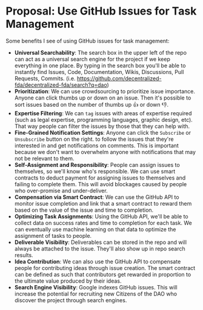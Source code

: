 # Proposal: Use GitHub Issues for Task Management

Some benefits I see of using GitHub issues for task management:

- **Universal Searchability**: The search box in the upper left of the repo can act as a universal search engine for the project if we keep everything in one place. By typing in the search box you'll be able to instantly find Issues, Code, Documentation, Wikis, Discussions, Pull Requests, Commits. (i.e. <https://github.com/decentralized-fda/decentralized-fda/search?q=dao>)
- **Prioritization**: We can use crowdsourcing to prioritize issue importance. Anyone can click thumbs up or down on an issue.  Then it's possible to sort issues based on the number of thumbs up 👍 or down 👎.
- **Expertise Filtering**: We can `tag` issues with areas of expertise required  (such as legal expertise, programming languages, graphic design, etc).   That way people can filter the issues by those that they can help with.
- **Fine-Grained Notification Settings**: Anyone can click the `Subscribe` or `Unsubscribe` button on the right. to follow the issues that they're interested in and get notifications on comments.  This is important because we don't want to overwhelm anyone with notifications that may not be relevant to them.
- **Self-Assignment and Responsibility**: People can assign issues to themselves, so we'll know who's responsible. We
  can use smart contracts to deduct payment for assigning issues to themselves and failing to complete them.  This
  will avoid blockages caused by people who over-promise and under-deliver.
- **Compensation via Smart Contract**: We can use the GitHub API to monitor issue completion and link that a smart
  contract to reward them based on the value of the issue and time to completion.
- **Optimizing Task Assignments**: Using the GitHub API, we'll be able to collect data on success rates and time to
  completion for each task.  We can eventually use machine learning on that data to optimize the assignment of tasks to
  people.
- **Deliverable Visibility**: Deliverables can be stored in the repo and will always be attached to the
  issue.  They'll also show up in repo search results.
- **Idea Contribution**: We can also use the GitHub API to compensate people for contributing ideas through issue
  creation. The smart contract can be defined as such that contributors get rewarded in proportion to the ultimate
  value produced by their ideas.
- **Search Engine Visibility**: Google indexes GitHub issues. This will increase the potential for recruiting new
  Citizens of the DAO who discover the project through search engines.
